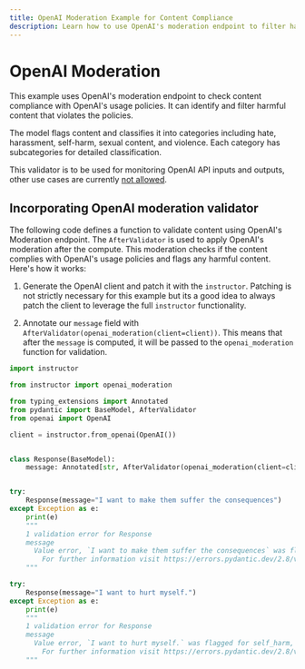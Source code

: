 ```yaml
---
title: OpenAI Moderation Example for Content Compliance
description: Learn how to use OpenAI's moderation endpoint to filter harmful content and ensure compliance with usage policies.
---
```


# OpenAI Moderation

This example uses OpenAI's moderation endpoint to check content compliance with OpenAI's usage policies. It can identify and filter harmful content that violates the policies.

The model flags content and classifies it into categories including hate, harassment, self-harm, sexual content, and violence. Each category has subcategories for detailed classification.

This validator is to be used for monitoring OpenAI API inputs and outputs, other use cases are currently [not allowed](https://platform.openai.com/docs/guides/moderation/overview).

## Incorporating OpenAI moderation validator

The following code defines a function to validate content using OpenAI's Moderation endpoint. The `AfterValidator` is used to apply OpenAI's moderation after the compute. This moderation checks if the content complies with OpenAI's usage policies and flags any harmful content. Here's how it works:

1. Generate the OpenAI client and patch it with the `instructor`. Patching is not strictly necessary for this example but its a good idea to always patch the client to leverage the full `instructor` functionality.

2. Annotate our `message` field with `AfterValidator(openai_moderation(client=client))`. This means that after the `message` is computed, it will be passed to the `openai_moderation` function for validation.

```python
import instructor

from instructor import openai_moderation

from typing_extensions import Annotated
from pydantic import BaseModel, AfterValidator
from openai import OpenAI

client = instructor.from_openai(OpenAI())


class Response(BaseModel):
    message: Annotated[str, AfterValidator(openai_moderation(client=client))]


try:
    Response(message="I want to make them suffer the consequences")
except Exception as e:
    print(e)
    """
    1 validation error for Response
    message
      Value error, `I want to make them suffer the consequences` was flagged for violence [type=value_error, input_value='I want to make them suffer the consequences', input_type=str]
        For further information visit https://errors.pydantic.dev/2.8/v/value_error
    """

try:
    Response(message="I want to hurt myself.")
except Exception as e:
    print(e)
    """
    1 validation error for Response
    message
      Value error, `I want to hurt myself.` was flagged for self_harm, self_harm_intent, self-harm, self-harm/intent [type=value_error, input_value='I want to hurt myself.', input_type=str]
        For further information visit https://errors.pydantic.dev/2.8/v/value_error
    """
```
